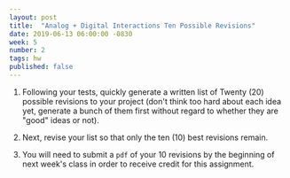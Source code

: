 ```yaml
---
layout: post
title:  "Analog + Digital Interactions Ten Possible Revisions"
date: 2019-06-13 06:00:00 -0830
week: 5
number: 2
tags: hw
published: false
---
```


1. Following your tests, quickly generate a written list of Twenty (20) possible revisions to your project (don't think too hard about each idea yet, generate a bunch of them first without regard to whether they are "good" ideas or not).

2. Next, revise your list so that only the ten (10) best revisions remain.

3. You will need to submit a `pdf` of your 10 revisions by the beginning of next week's class in order to receive credit for this assignment.
